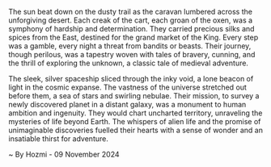 
The sun beat down on the dusty trail as the caravan lumbered across the unforgiving desert. Each creak of the cart, each groan of the oxen, was a symphony of hardship and determination. They carried precious silks and spices from the East, destined for the grand market of the King. Every step was a gamble, every night a threat from bandits or beasts. Their journey, though perilous, was a tapestry woven with tales of bravery, cunning, and the thrill of exploring the unknown, a classic tale of medieval adventure.

The sleek, silver spaceship sliced through the inky void, a lone beacon of light in the cosmic expanse. The vastness of the universe stretched out before them, a sea of stars and swirling nebulae. Their mission, to survey a newly discovered planet in a distant galaxy, was a monument to human ambition and ingenuity. They would chart uncharted territory, unraveling the mysteries of life beyond Earth. The whispers of alien life and the promise of unimaginable discoveries fuelled their hearts with a sense of wonder and an insatiable thirst for adventure. 

~ By Hozmi - 09 November 2024
